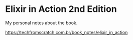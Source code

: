 # Elixir in Action 2nd Edition

My personal notes about the book.

https://techfromscratch.com.br/book_notes/elixir_in_action
